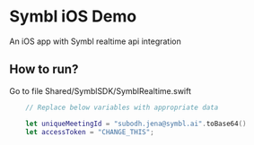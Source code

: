 # Symbl iOS Demo

An iOS app with Symbl realtime api integration

## How to run?

Go to file Shared/SymblSDK/SymblRealtime.swift

```swift
    // Replace below variables with appropriate data

    let uniqueMeetingId = "subodh.jena@symbl.ai".toBase64()
    let accessToken = "CHANGE_THIS";
```
